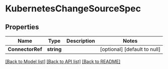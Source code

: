 # KubernetesChangeSourceSpec

## Properties
Name | Type | Description | Notes
------------ | ------------- | ------------- | -------------
**ConnectorRef** | **string** |  | [optional] [default to null]

[[Back to Model list]](../README.md#documentation-for-models) [[Back to API list]](../README.md#documentation-for-api-endpoints) [[Back to README]](../README.md)

